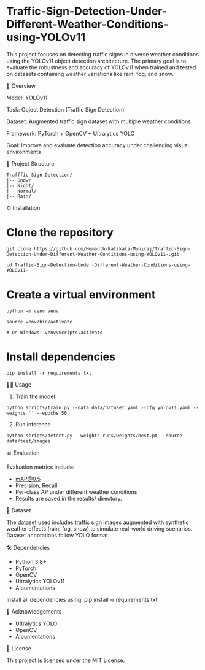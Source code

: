 # Traffic-Sign-Detection-Under-Different-Weather-Conditions-using-YOLOv11

This project focuses on detecting traffic signs in diverse weather conditions using the YOLOv11 object detection architecture. The primary goal is to evaluate the robustness and accuracy of YOLOv11 when trained and tested on datasets containing weather variations like rain, fog, and snow.

🧠 Overview

Model: YOLOv11

Task: Object Detection (Traffic Sign Detection)

Dataset: Augmented traffic sign dataset with multiple weather conditions

Framework: PyTorch + OpenCV + Ultralytics YOLO

Goal: Improve and evaluate detection accuracy under challenging visual environments

📁 Project Structure
```
Trafffic Sign Detection/
|-- Snow/
|-- Night/
|-- Normal/
|-- Rain/
```
⚙️ Installation

# Clone the repository
```
git clone https://github.com/Hemanth-Katikala-Muniraj/Traffic-Sign-Detection-Under-Different-Weather-Conditions-using-YOLOv11-.git

cd Traffic-Sign-Detection-Under-Different-Weather-Conditions-using-YOLOv11-
```
# Create a virtual environment 
```
python -m venv venv

source venv/bin/activate  

# On Windows: venv\Scripts\activate
```
# Install dependencies

```
pip install -r requirements.txt
```

🏃‍♂️ Usage

1. Train the model

```
python scripts/train.py --data data/dataset.yaml --cfg yolov11.yaml --weights '' --epochs 50
```
2. Run inference

```
python scripts/detect.py --weights runs/weights/best.pt --source data/test/images
```
📊 Evaluation

Evaluation metrics include:

- mAP@0.5
- Precision, Recall
- Per-class AP under different weather conditions
- Results are saved in the results/ directory.

🧪 Dataset

The dataset used includes traffic sign images augmented with synthetic weather effects (rain, fog, snow) to simulate real-world driving scenarios. Dataset annotations follow YOLO format.

🛠️ Dependencies

- Python 3.8+
- PyTorch
- OpenCV
- Ultralytics YOLOv11
- Albumentations

Install all dependencies using:
pip install -r requirements.txt

📌 Acknowledgements

- Ultralytics YOLO
- OpenCV
- Albumentations

📃 License

This project is licensed under the MIT License.
